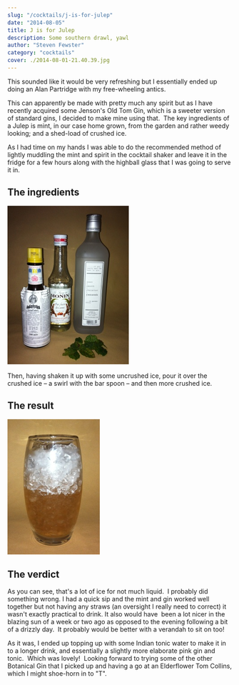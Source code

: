 ```yaml
---
slug: "/cocktails/j-is-for-julep"
date: "2014-08-05"
title: J is for Julep
description: Some southern drawl, yawl
author: "Steven Fewster"
category: "cocktails"
cover: ./2014-08-01-21.40.39.jpg
---
```


This sounded like it would be very refreshing but I essentially ended up doing an Alan Partridge with my free-wheeling antics.

This can apparently be made with pretty much any spirit but as I have recently acquired some Jenson's Old Tom Gin, which is a sweeter version of standard gins, I decided to make mine using that.  The key ingredients of a Julep is mint, in our case home grown, from the garden and rather weedy looking; and a shed-load of crushed ice.

As I had time on my hands I was able to do the recommended method of lightly muddling the mint and spirit in the cocktail shaker and leave it in the fridge for a few hours along with the highball glass that I was going to serve it in.

## The ingredients

![Julep Ingredients, all in a row](./2014-08-01-19.19.59.jpg "Old Tom Mint Julep Ingredients")

Then, having shaken it up with some uncrushed ice, pour it over the crushed ice &#8211; a swirl with the bar spoon &#8211; and then more crushed ice.

## The result

![Julep, mixed up and ready to go](./2014-08-01-21.40.39.jpg "Julep ready to drink")

## The verdict

As you can see, that's a lot of ice for not much liquid.  I probably did something wrong. I had a quick sip and the mint and gin worked well together but not having any straws (an oversight I really need to correct) it wasn't exactly practical to drink. It also would have  been a lot nicer in the blazing sun of a week or two ago as opposed to the evening following a bit of a drizzly day.  It probably would be better with a verandah to sit on too!

As it was, I ended up topping up with some Indian tonic water to make it in to a longer drink, and essentially a slightly more elaborate pink gin and tonic.  Which was lovely!  Looking forward to trying some of the other Botanical Gin that I picked up and having a go at an Elderflower Tom Collins, which I might shoe-horn in to "T".
